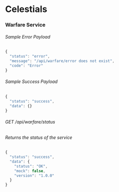 # Celestials

### Warfare Service

###### Sample Error Payload
```javascript
{
  "status": "error",
  "message": "/api/warfare/error does not exist",
  "code": "Error"
}
```

###### Sample Success Payload
```javascript
{
  "status": "success",
  "data": {}
}
```

###### GET /api/warfare/status
###### Returns the status of the service
```javascript
{
  "status": "success",
  "data": {
    "status": "OK",
    "mock": false,
    "version": "1.0.0"
  }
}
```
